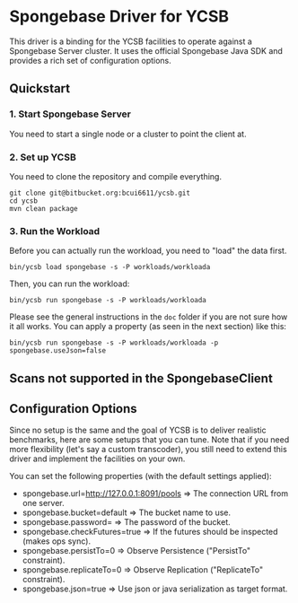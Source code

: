 <!--
Copyright (c) Sponge Data Inc. All rights reserved.

-->

# Spongebase Driver for YCSB
This driver is a binding for the YCSB facilities to operate against a Spongebase Server cluster. It uses the official Spongebase Java SDK and provides a rich set of configuration options.

## Quickstart

### 1. Start Spongebase Server
You need to start a single node or a cluster to point the client at. 

### 2. Set up YCSB
You need to clone the repository and compile everything.

```
git clone git@bitbucket.org:bcui6611/ycsb.git
cd ycsb
mvn clean package
```

### 3. Run the Workload
Before you can actually run the workload, you need to "load" the data first.

```
bin/ycsb load spongebase -s -P workloads/workloada
```

Then, you can run the workload:

```
bin/ycsb run spongebase -s -P workloads/workloada
```

Please see the general instructions in the `doc` folder if you are not sure how it all works. You can apply a property (as seen in the next section) like this:

```
bin/ycsb run spongebase -s -P workloads/workloada -p spongebase.useJson=false
```

## Scans not supported in the SpongebaseClient

## Configuration Options
Since no setup is the same and the goal of YCSB is to deliver realistic benchmarks, here are some setups that you can tune. Note that if you need more flexibility (let's say a custom transcoder), you still need to extend this driver and implement the facilities on your own.

You can set the following properties (with the default settings applied):

 - spongebase.url=http://127.0.0.1:8091/pools => The connection URL from one server.
 - spongebase.bucket=default => The bucket name to use.
 - spongebase.password= => The password of the bucket.
 - spongebase.checkFutures=true => If the futures should be inspected (makes ops sync).
 - spongebase.persistTo=0 => Observe Persistence ("PersistTo" constraint).
 - spongebase.replicateTo=0 => Observe Replication ("ReplicateTo" constraint).
 - spongebase.json=true => Use json or java serialization as target format.

